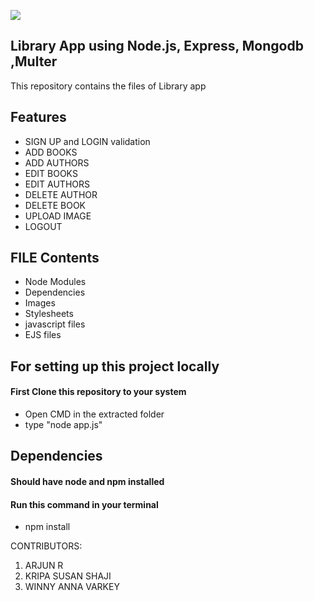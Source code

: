 ![](https://cdn1.bbcode0.com/uploads/2021/5/21/cb72c5c289507e7d266c69990d2c1d0a-full.png)

## Library App using Node.js, Express, Mongodb ,Multer
This repository contains the files of Library app

## Features
+ SIGN UP and LOGIN validation
+ ADD BOOKS 
+ ADD AUTHORS
+ EDIT BOOKS
+ EDIT AUTHORS
+ DELETE AUTHOR
+ DELETE BOOK
+ UPLOAD IMAGE
+ LOGOUT


## FILE Contents
+ Node Modules
+ Dependencies
+ Images
+ Stylesheets
+ javascript files 
+ EJS files


## For setting up this project locally
####  First Clone this repository to your system
+ Open CMD in the extracted folder
+ type "node app.js"

## Dependencies
####  Should have node and npm installed
####  Run this command in your terminal
+ npm install 





CONTRIBUTORS:
1. ARJUN R
2. KRIPA SUSAN SHAJI
3. WINNY ANNA VARKEY
